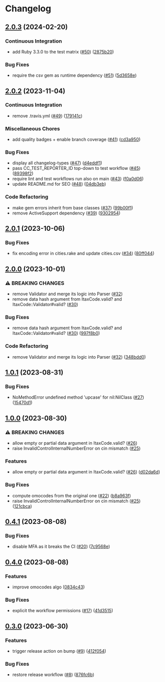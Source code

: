# Changelog

## [2.0.3](https://github.com/matteoredz/itax-code/compare/v2.0.2...v2.0.3) (2024-02-20)


### Continuous Integration

* add Ruby 3.3.0 to the test matrix ([#50](https://github.com/matteoredz/itax-code/issues/50)) ([2875b20](https://github.com/matteoredz/itax-code/commit/2875b2002d56327a0fbd652b275235093afebd62))


### Bug Fixes

* require the csv gem as runtime dependency ([#51](https://github.com/matteoredz/itax-code/issues/51)) ([5d3658e](https://github.com/matteoredz/itax-code/commit/5d3658ee8b4394a72555d3538b5ff30a18386491))

## [2.0.2](https://github.com/matteoredz/itax-code/compare/v2.0.1...v2.0.2) (2023-11-04)


### Continuous Integration

* remove .travis.yml ([#49](https://github.com/matteoredz/itax-code/issues/49)) ([179141c](https://github.com/matteoredz/itax-code/commit/179141c9fc6aedefaad7f38cab70d6aa0d31e478))


### Miscellaneous Chores

* add quality badges + enable branch coverage ([#41](https://github.com/matteoredz/itax-code/issues/41)) ([cd3a950](https://github.com/matteoredz/itax-code/commit/cd3a950d85bf499526e7aa89dd468cb324e60e1b))


### Bug Fixes

* display all changelog-types ([#47](https://github.com/matteoredz/itax-code/issues/47)) ([d4eddf1](https://github.com/matteoredz/itax-code/commit/d4eddf109fc2bf112ded9f7ee7fca4d188269aaa))
* pass CC_TEST_REPORTER_ID top-down to test workflow ([#45](https://github.com/matteoredz/itax-code/issues/45)) ([89398f2](https://github.com/matteoredz/itax-code/commit/89398f2fd681f62296268a1aeffd6f0782ccdf95))
* require lint and test workflows run also on main ([#43](https://github.com/matteoredz/itax-code/issues/43)) ([f0a0d06](https://github.com/matteoredz/itax-code/commit/f0a0d06cc3682c39b2a5036d7bddc205eb0fc21c))
* update README.md for SEO ([#48](https://github.com/matteoredz/itax-code/issues/48)) ([04db3eb](https://github.com/matteoredz/itax-code/commit/04db3eb4299e22b598fd13223fb4f8e36da52539))


### Code Refactoring

* make gem errors inherit from base classes ([#37](https://github.com/matteoredz/itax-code/issues/37)) ([99b00f1](https://github.com/matteoredz/itax-code/commit/99b00f152d9172bebd5f59d4d69e187cf7968a23))
* remove ActiveSupport dependency ([#39](https://github.com/matteoredz/itax-code/issues/39)) ([9302954](https://github.com/matteoredz/itax-code/commit/93029541f510924a92acdf413f33a1b9ea939230))

## [2.0.1](https://github.com/matteoredz/itax-code/compare/v2.0.0...v2.0.1) (2023-10-06)


### Bug Fixes

* fix encoding error in cities.rake and update cities.csv ([#34](https://github.com/matteoredz/itax-code/issues/34)) ([80ff044](https://github.com/matteoredz/itax-code/commit/80ff044cfd4961348304f3d99b3f7bbe96773a4f))

## [2.0.0](https://github.com/matteoredz/itax-code/compare/v1.0.1...v2.0.0) (2023-10-01)


### ⚠ BREAKING CHANGES

* remove Validator and merge its logic into Parser ([#32](https://github.com/matteoredz/itax-code/issues/32))
* remove data hash argument from ItaxCode.valid? and ItaxCode::Validator#valid? ([#30](https://github.com/matteoredz/itax-code/issues/30))

### Bug Fixes

* remove data hash argument from ItaxCode.valid? and ItaxCode::Validator#valid? ([#30](https://github.com/matteoredz/itax-code/issues/30)) ([997f8b0](https://github.com/matteoredz/itax-code/commit/997f8b0b9f4bc00012475950a84465bf06b73a52))


### Code Refactoring

* remove Validator and merge its logic into Parser ([#32](https://github.com/matteoredz/itax-code/issues/32)) ([348bdd0](https://github.com/matteoredz/itax-code/commit/348bdd003d1709b0dd2d41e58b0307a1b8e23ab1))

## [1.0.1](https://github.com/matteoredz/itax-code/compare/v1.0.0...v1.0.1) (2023-08-31)


### Bug Fixes

* NoMethodError undefined method 'upcase' for nil:NilClass ([#27](https://github.com/matteoredz/itax-code/issues/27)) ([15470d1](https://github.com/matteoredz/itax-code/commit/15470d104a8c0c958e24de199243692e88a94b92))

## [1.0.0](https://github.com/matteoredz/itax-code/compare/v0.4.1...v1.0.0) (2023-08-30)


### ⚠ BREAKING CHANGES

* allow empty or partial data argument in ItaxCode.valid? ([#26](https://github.com/matteoredz/itax-code/issues/26))
* raise InvalidControlInternalNumberError on cin mismatch ([#25](https://github.com/matteoredz/itax-code/issues/25))

### Features

* allow empty or partial data argument in ItaxCode.valid? ([#26](https://github.com/matteoredz/itax-code/issues/26)) ([d02da6d](https://github.com/matteoredz/itax-code/commit/d02da6d17a4c04e1a5e07d7dd9d9d966479346bd))


### Bug Fixes

* compute omocodes from the original one ([#22](https://github.com/matteoredz/itax-code/issues/22)) ([b8a963f](https://github.com/matteoredz/itax-code/commit/b8a963faba2c46e1d23c0dc643a257aabd648dd9))
* raise InvalidControlInternalNumberError on cin mismatch ([#25](https://github.com/matteoredz/itax-code/issues/25)) ([121cbca](https://github.com/matteoredz/itax-code/commit/121cbcaf75788c99bee4ffd7a997d07783a7fc15))

## [0.4.1](https://github.com/matteoredz/itax-code/compare/v0.4.0...v0.4.1) (2023-08-08)


### Bug Fixes

* disable MFA as it breaks the CI ([#20](https://github.com/matteoredz/itax-code/issues/20)) ([7c9568e](https://github.com/matteoredz/itax-code/commit/7c9568e66618e324d4da137ddc6d0680b6900daa))

## [0.4.0](https://github.com/matteoredz/itax-code/compare/v0.3.0...v0.4.0) (2023-08-08)


### Features

* improve omocodes algo ([0834c43](https://github.com/matteoredz/itax-code/commit/0834c4372d300e29057bc283556b6af532cca722))


### Bug Fixes

* explicit the workflow permissions ([#17](https://github.com/matteoredz/itax-code/issues/17)) ([41d3515](https://github.com/matteoredz/itax-code/commit/41d35154db7f18622369a0b35ce0eb6b13fe4812))

## [0.3.0](https://github.com/matteoredz/itax-code/compare/v0.2.0...v0.3.0) (2023-06-30)


### Features

* trigger release action on bump ([#9](https://github.com/matteoredz/itax-code/issues/9)) ([412f054](https://github.com/matteoredz/itax-code/commit/412f054a9e93d95bcf86244121c3097c8e76f515))


### Bug Fixes

* restore release workflow ([#8](https://github.com/matteoredz/itax-code/issues/8)) ([876fc6b](https://github.com/matteoredz/itax-code/commit/876fc6bb69d31e73e611a0e74ee1b27ed2fea966))

